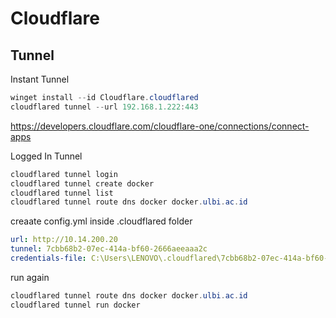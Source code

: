 # Cloudflare

## Tunnel

Instant Tunnel

```powershell
winget install --id Cloudflare.cloudflared
cloudflared tunnel --url 192.168.1.222:443
```

https://developers.cloudflare.com/cloudflare-one/connections/connect-apps

Logged In Tunnel
```powershell
cloudflared tunnel login
cloudflared tunnel create docker
cloudflared tunnel list
cloudflared tunnel route dns docker docker.ulbi.ac.id
```

creaate config.yml inside .cloudflared folder
```yml
url: http://10.14.200.20
tunnel: 7cbb68b2-07ec-414a-bf60-2666aeeaaa2c
credentials-file: C:\Users\LENOVO\.cloudflared\7cbb68b2-07ec-414a-bf60-2666aeeaaa2c.json
```
run again
```powershell
cloudflared tunnel route dns docker docker.ulbi.ac.id
cloudflared tunnel run docker
```
